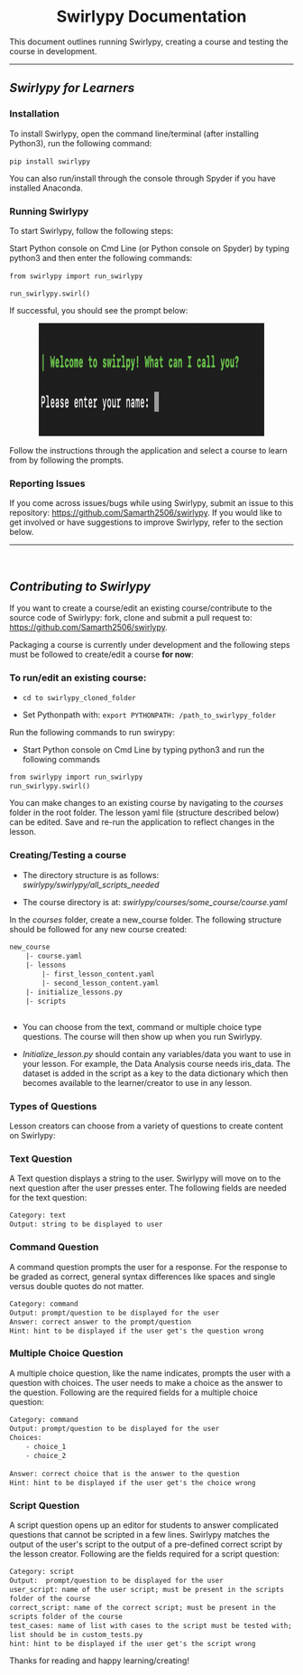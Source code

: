 <h1 align="center"> Swirlypy Documentation </h1>

This document outlines running Swirlypy, creating a course and testing the course in development.

---

## _Swirlypy for Learners_

### Installation

To install Swirlypy, open the command line/terminal (after installing Python3), run the following command:


`pip install swirlypy`

You can also run/install through the console through Spyder if you have installed Anaconda.


### Running Swirlypy

To start Swirlypy, follow the following steps: 
 
Start Python console on Cmd Line (or Python console on Spyder) by typing python3 and then enter the following commands:

`from swirlypy import run_swirlypy`
    
`run_swirlypy.swirl()`

If successful, you should see the prompt below:

<p align="center">
<img src="./img/swirlypy_run.png" width="400" height="200" />
</p>


Follow the instructions through the application and select a course to learn from by following the prompts. 

### Reporting Issues

If you come across issues/bugs while using Swirlypy, submit an issue to this repository: https://github.com/Samarth2506/swirlypy. If you would like to get involved or have suggestions to improve Swirlypy, refer to the section below.

---

<br />

   
## _Contributing to Swirlypy_

If you want to create a course/edit an existing course/contribute to the source code of Swirlypy: fork, clone and submit a pull request to: https://github.com/Samarth2506/swirlypy.


Packaging a course is currently under development and the following steps must be followed to create/edit a course **for now**:

### To run/edit an existing course:

* `cd to swirlypy_cloned_folder`

* Set Pythonpath with: `export PYTHONPATH: /path_to_swirlypy_folder`

Run the following commands to run swirypy:

* Start Python console on Cmd Line by typing python3 and run the following commands 

```
from swirlypy import run_swirlypy
run_swirlypy.swirl()
```

You can make changes to an existing course by navigating to the _courses_ folder in the root folder. The lesson yaml file (structure described below) can be edited. Save and re-run the application to reflect changes in the lesson.

### Creating/Testing a course


* The directory structure is as follows: _swirlypy/swirlypy/all_scripts_needed_

* The course directory is at: _swirlypy/courses/some_course/course.yaml_

In the _courses_ folder, create a new_course folder. The following structure should be followed for any new course created:

```                   
new_course
	|- course.yaml
	|- lessons
		|- first_lesson_content.yaml
		|- second_lesson_content.yaml
	|- initialize_lessons.py
    |- scripts
    
```

* You can choose from the text, command or multiple choice type questions. The course will then show up when you run Swirlypy.

* _Initialize_lesson.py_ should contain any variables/data you want to use in your lesson. For example, the Data Analysis course needs iris_data. The dataset is added in the script as a key to the data dictionary which then becomes available to the learner/creator to use in any lesson.


### Types of Questions

Lesson creators can choose from a variety of questions to create content on Swirlypy:

### Text Question

A Text question displays a string to the user. Swirlypy will move on to the next question after the user presses enter. The following fields are needed for the text question:

    Category: text
    Output: string to be displayed to user

### Command Question

A command question prompts the user for a response. For the response to be graded as correct, general syntax differences like spaces and single versus double quotes do not matter.


    Category: command
    Output: prompt/question to be displayed for the user
    Answer: correct answer to the prompt/question
    Hint: hint to be displayed if the user get's the question wrong


### Multiple Choice Question

A multiple choice question, like the name indicates, prompts the user with a question with choices. The user needs to make a choice as the answer to the question. Following are the required fields for a multiple choice question:


    Category: command
    Output: prompt/question to be displayed for the user
    Choices:
        - choice_1
        - choice_2
    
    Answer: correct choice that is the answer to the question
    Hint: hint to be displayed if the user get's the choice wrong
    
### Script Question

A script question opens up an editor for students to answer complicated questions that cannot be scripted in a few lines. Swirlypy matches the output of the user's script to the output of a pre-defined correct script by the lesson creator. Following are the fields required for a script question:

    Category: script
    Output:  prompt/question to be displayed for the user
    user_script: name of the user script; must be present in the scripts folder of the course
    correct_script: name of the correct script; must be present in the scripts folder of the course
    test_cases: name of list with cases to the script must be tested with; list should be in custom_tests.py
    hint: hint to be displayed if the user get's the script wrong
    
    
Thanks for reading and happy learning/creating!

